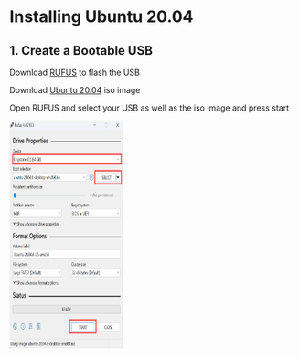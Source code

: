 # Installing Ubuntu 20.04
## 1. Create a Bootable USB
Download [RUFUS](https://rufus.ie/en/) to flash the USB

Download [Ubuntu 20.04](https://releases.ubuntu.com/focal/) iso image

Open RUFUS and select your USB as well as the iso image and press start

<img src="Photos/pic1.png" alt="Example Image" width="200" height="400">
